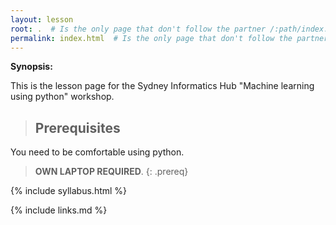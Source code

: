 ```yaml
---
layout: lesson
root: .  # Is the only page that don't follow the partner /:path/index.html
permalink: index.html  # Is the only page that don't follow the partner /:path/index.html
---
```


**Synopsis:** 

This is the lesson page for the Sydney Informatics Hub "Machine learning using python" workshop.


> ## Prerequisites
You need to be comfortable using python.
>
> **OWN LAPTOP REQUIRED**.
{: .prereq}

{% include syllabus.html %}

{% include links.md %}

